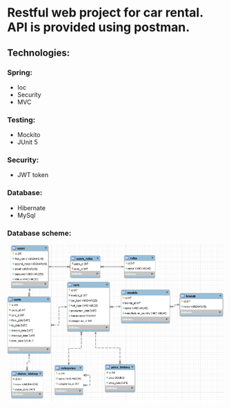 # Restful web project for car rental. API is provided using postman.
## Technologies:
### Spring:
- Ioc
- Security
- MVC
### Testing:
- Mockito
- JUnit 5
### Security:
- JWT token
### Database:
- Hibernate
- MySql
### Database scheme:
![Image alt](https://github.com/velheor/carrental/blob/master/database.png)
